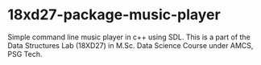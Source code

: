 # 18xd27-package-music-player
Simple command line music player in c++ using SDL.
This is a part of the Data Structures Lab (18XD27) in M.Sc. Data Science Course under AMCS, PSG Tech.
